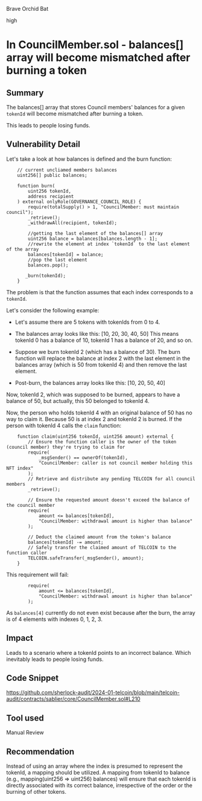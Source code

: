 Brave Orchid Bat

high

# In CouncilMember.sol - balances[] array will become mismatched after burning a token

## Summary
The balances[] array that stores Council members' balances for a given `tokenId` will become mismatched after burning a token. 

This leads to people losing funds.
## Vulnerability Detail
Let's take a look at how balances is defined and the burn function:
```solidity
    // current uncliamed members balances
    uint256[] public balances;

    function burn(
        uint256 tokenId,
        address recipient
    ) external onlyRole(GOVERNANCE_COUNCIL_ROLE) {
        require(totalSupply() > 1, "CouncilMember: must maintain council");
        _retrieve();
        _withdrawAll(recipient, tokenId);
        
        //getting the last element of the balances[] array
        uint256 balance = balances[balances.length - 1];
        //rewrite the element at index `tokenId` to the last element of the array
        balances[tokenId] = balance;
        //pop the last element
        balances.pop();
        
       _burn(tokenId);
    }
```

The problem is that the function assumes that each index corresponds to a `tokenId`. 

Let's consider the following example:
- Let's assume there are 5 tokens with tokenIds from 0 to 4.
- The balances array looks like this: [10, 20, 30, 40, 50]
This means tokenId 0 has a balance of 10, tokenId 1 has a balance of 20, and so on.

- Suppose we burn tokenId 2 (which has a balance of 30).
The burn function will replace the balance at index 2 with the last element in the balances array (which is 50 from tokenId 4) and then remove the last element.
- Post-burn, the balances array looks like this: [10, 20, 50, 40]

Now, tokenId 2, which was supposed to be burned, appears to have a balance of 50, but actually, this 50 belonged to tokenId 4.

Now, the person who holds tokenId 4 with an original balance of 50 has no way to claim it. Because 50 is at index 2 and tokenId 2 is burned. If the person with tokenId 4 calls the `claim` function:
```solidity
    function claim(uint256 tokenId, uint256 amount) external {
        // Ensure the function caller is the owner of the token (council member) they're trying to claim for
        require(
            _msgSender() == ownerOf(tokenId),
            "CouncilMember: caller is not council member holding this NFT index"
        );
        // Retrieve and distribute any pending TELCOIN for all council members
        _retrieve();

        // Ensure the requested amount doesn't exceed the balance of the council member
        require(
            amount <= balances[tokenId],
            "CouncilMember: withdrawal amount is higher than balance"
        );

        // Deduct the claimed amount from the token's balance
        balances[tokenId] -= amount;
        // Safely transfer the claimed amount of TELCOIN to the function caller
        TELCOIN.safeTransfer(_msgSender(), amount);
    }
```
This requirement will fail:
```solidity
        require(
            amount <= balances[tokenId],
            "CouncilMember: withdrawal amount is higher than balance"
        );
```
As `balances[4]` currently do not even exist because after the burn, the array is of 4 elements with indexes 0, 1, 2, 3.
## Impact
Leads to a scenario where a tokenId points to an incorrect balance. Which inevitably leads to people losing funds.
## Code Snippet
https://github.com/sherlock-audit/2024-01-telcoin/blob/main/telcoin-audit/contracts/sablier/core/CouncilMember.sol#L210
## Tool used
Manual Review

## Recommendation
Instead of using an array where the index is presumed to represent the tokenId, a mapping should be utilized. A mapping from tokenId to balance (e.g., mapping(uint256 => uint256) balances) will ensure that each tokenId is directly associated with its correct balance, irrespective of the order or the burning of other tokens.